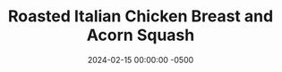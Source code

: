 ---
layout: post
title:  "Roasted Italian Chicken Breast and Acorn Squash"
date:   2024-02-15 00:00:00 -0500
categories:
- Recipes
- Chicken
permalink: /recipes/italian-chicken
image: /assets/Food/Chicken/Italian/italian-cover.jpg
ing: italian-ing
facts: italian-facts
Prep: 15
Rest: 
Cook: 30
Source1: 
Source2: 
Description: This is a super simple meal that pairs Italian flavors with roasted chicken and acorn squash. They both roast in the oven, and are very quick to prepare. I make some sort of roasted chicken and roasted vegetables very often, as it's very simple, tasty, and healthy. This is just one of my ways to flavor such a dish.
Instructions: 
- Cut the squash in half and scoop out the seeds.  Keep the skin on the squash. Dice into cubes, add to a large bowl, and toss with the seasonings (oil, minced garlic, basill, onion powder, parmesean cheese, lemon pepper, and black pepper)<br><br>

- Roast at 400F for about 30-40 minutes on a parchment lined cookie sheet. Squeeze with lemon juice<br><br>

- Meanwhile, prepare the chicken. Thinly slice each of the pieces, and pound with a meat mallet to even thickness, if necessary. Add to your bowl from before, and mix with the spices (oil, vinegar, lemon, basil, thyme, onion and garlic powder, salt, and pepper), and transfer to a pan. You can let this marinate for a few hours in the fridge if you like<br><br>

- Roast at 400F for about 12-14 minutes. Place the chicken in when the acorn squash has about 13 minutes left so they're done at the same time. Let rest, and serve<br><br>
- <center><img src="/assets/Food/Chicken/Italian/italian-4.jpg" alt="" class="instruction-image"></center>
---